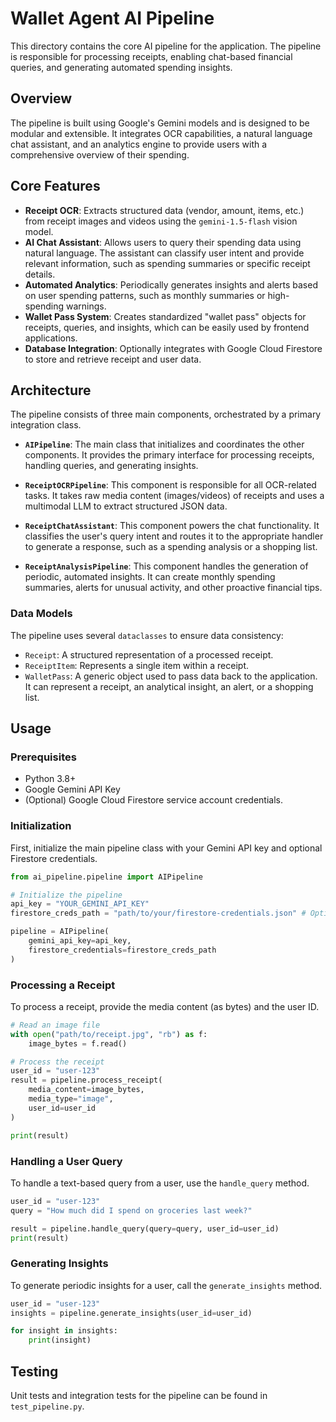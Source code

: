 # Wallet Agent AI Pipeline

This directory contains the core AI pipeline for the  application. The pipeline is responsible for processing receipts, enabling chat-based financial queries, and generating automated spending insights.

## Overview

The pipeline is built using Google's Gemini models and is designed to be modular and extensible. It integrates OCR capabilities, a natural language chat assistant, and an analytics engine to provide users with a comprehensive overview of their spending.

## Core Features

- **Receipt OCR**: Extracts structured data (vendor, amount, items, etc.) from receipt images and videos using the `gemini-1.5-flash` vision model.
- **AI Chat Assistant**: Allows users to query their spending data using natural language. The assistant can classify user intent and provide relevant information, such as spending summaries or specific receipt details.
- **Automated Analytics**: Periodically generates insights and alerts based on user spending patterns, such as monthly summaries or high-spending warnings.
- **Wallet Pass System**: Creates standardized "wallet pass" objects for receipts, queries, and insights, which can be easily used by frontend applications.
- **Database Integration**: Optionally integrates with Google Cloud Firestore to store and retrieve receipt and user data.

## Architecture

The pipeline consists of three main components, orchestrated by a primary integration class.

-   **`AIPipeline`**: The main class that initializes and coordinates the other components. It provides the primary interface for processing receipts, handling queries, and generating insights.

-   **`ReceiptOCRPipeline`**: This component is responsible for all OCR-related tasks. It takes raw media content (images/videos) of receipts and uses a multimodal LLM to extract structured JSON data.

-   **`ReceiptChatAssistant`**: This component powers the chat functionality. It classifies the user's query intent and routes it to the appropriate handler to generate a response, such as a spending analysis or a shopping list.

-   **`ReceiptAnalysisPipeline`**: This component handles the generation of periodic, automated insights. It can create monthly spending summaries, alerts for unusual activity, and other proactive financial tips.

### Data Models

The pipeline uses several `dataclasses` to ensure data consistency:

-   `Receipt`: A structured representation of a processed receipt.
-   `ReceiptItem`: Represents a single item within a receipt.
-   `WalletPass`: A generic object used to pass data back to the application. It can represent a receipt, an analytical insight, an alert, or a shopping list.

## Usage

### Prerequisites

-   Python 3.8+
-   Google Gemini API Key
-   (Optional) Google Cloud Firestore service account credentials.

### Initialization

First, initialize the main pipeline class with your Gemini API key and optional Firestore credentials.

```python
from ai_pipeline.pipeline import AIPipeline

# Initialize the pipeline
api_key = "YOUR_GEMINI_API_KEY"
firestore_creds_path = "path/to/your/firestore-credentials.json" # Optional

pipeline = AIPipeline(
    gemini_api_key=api_key,
    firestore_credentials=firestore_creds_path
)
```

### Processing a Receipt

To process a receipt, provide the media content (as bytes) and the user ID.

```python
# Read an image file
with open("path/to/receipt.jpg", "rb") as f:
    image_bytes = f.read()

# Process the receipt
user_id = "user-123"
result = pipeline.process_receipt(
    media_content=image_bytes,
    media_type="image",
    user_id=user_id
)

print(result)
```

### Handling a User Query

To handle a text-based query from a user, use the `handle_query` method.

```python
user_id = "user-123"
query = "How much did I spend on groceries last week?"

result = pipeline.handle_query(query=query, user_id=user_id)
print(result)
```

### Generating Insights

To generate periodic insights for a user, call the `generate_insights` method.

```python
user_id = "user-123"
insights = pipeline.generate_insights(user_id=user_id)

for insight in insights:
    print(insight)
```

## Testing

Unit tests and integration tests for the pipeline can be found in `test_pipeline.py`. 